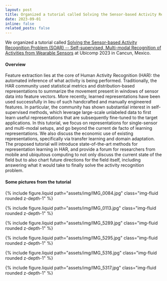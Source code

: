 ```yaml
---
layout: post
title: Organized a tutorial called Solving the Sensor-based Activity Recognition Problem (SOAR) in Ubicomp 2023!
date: 2023-09-01
inline: false
related_posts: false
---
```


We organized a tutorial called [Solving the Sensor-based Activity Recognition Problem (SOAR) -- Self-supervised, Multi-modal Recognition of Activities from Wearable Sensors](https://sites.google.com/view/soar-tutorial-ubicomp2023/home) at Ubicomp 2023 in Cancun, Mexico.

#### Overview
Feature extraction lies at the core of Human Activity Recognition (HAR): the automated inference of what activity is being performed. Traditionally, the HAR community used statistical metrics and distribution-based representations to summarize the movement present in windows of sensor data into feature vectors. More recently, learned representations have been used successfully in lieu of such handcrafted and manually engineered features. In particular, the community has shown substantial interest in self-supervised methods, which leverage large-scale unlabeled data to first learn useful representations that are subsequently fine-tuned to the target applications. In this tutorial, we focus on representations for single-sensor and multi-modal setups, and go beyond the current de facto of learning representations. We also discuss the economic use of existing representations, specifically via transfer learning and domain adaptation. The proposed tutorial will introduce state-of-the-art methods for representation learning in HAR, and provide a forum for researchers from mobile and ubiquitous computing to not only discuss the current state of the field but to also chart future directions for the field itself, including answering what it would take to finally solve the activity recognition problem.

#### Some pictures from the tutorial

{% include figure.liquid path="assets/img/IMG_0084.jpg" class="img-fluid rounded z-depth-1" %}

{% include figure.liquid path="assets/img/IMG_0113.jpg" class="img-fluid rounded z-depth-1" %}

{% include figure.liquid path="assets/img/IMG_5289.jpg" class="img-fluid rounded z-depth-1" %}

{% include figure.liquid path="assets/img/IMG_5295.jpg" class="img-fluid rounded z-depth-1" %}

{% include figure.liquid path="assets/img/IMG_5316.jpg" class="img-fluid rounded z-depth-1" %}

{% include figure.liquid path="assets/img/IMG_5317.jpg" class="img-fluid rounded z-depth-1" %}